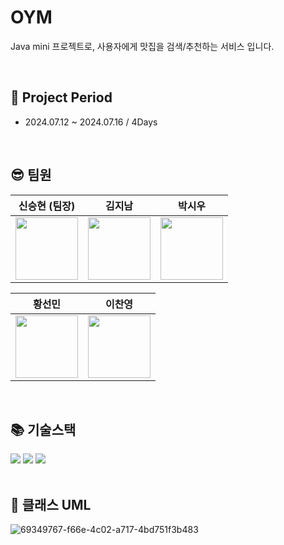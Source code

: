 # OYM
Java mini 프로젝트로, 사용자에게 맛집을 검색/추천하는 서비스 입니다.


<br>

## :mega: Project Period
- 2024.07.12 ~ 2024.07.16 / 4Days

<br>

## :sunglasses: 팀원

| 신승현 (팀장) | 김지남 | 박시우 | 
|:----------:|:----------:|:----------:|
|[<img src ="https://avatars.githubusercontent.com/u/59863297?v=4" width=100px>](https://github.com/Shin-seung-hyun)| [<img src ="https://avatars.githubusercontent.com/u/71127157?v=4" width=100px>](https://github.com/garubi04)|[<img src ="https://avatars.githubusercontent.com/u/106645091?v=4" width=100px>](https://github.com/passing7by)|

| 황선민 | 이찬영 | 
|:----------:|:----------:|
|[<img src ="https://avatars.githubusercontent.com/u/29170000?v=4" width=100px>](https://github.com/sunmin-hwang)|[<img src ="https://avatars.githubusercontent.com/u/174700771?v=4" width=100px>](https://github.com/fly9702)|

<br>

## :books: 기술스택 
<div>
  <img src="https://img.shields.io/badge/JAVA-007396?style=for-the-badge&logo=java&logoColor=white">
  <img src="https://img.shields.io/badge/MySQL-4479A1?style=for-the-badge&logo=MySQL&logoColor=white">
  <img src="https://img.shields.io/badge/JDBC-000000?style=for-the-badg&logo=JDBC&logoColor=white">
</div>
<br>

## :pushpin: 클래스 UML
![69349767-f66e-4c02-a717-4bd751f3b483](https://github.com/user-attachments/assets/a92fe676-0c7b-4478-986a-0735544bcbc6)
